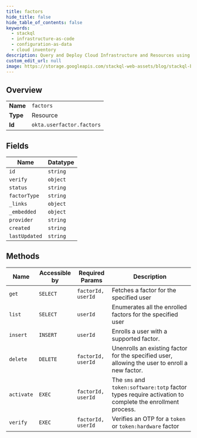 ```yaml
---
title: factors
hide_title: false
hide_table_of_contents: false
keywords:
  - stackql
  - infrastructure-as-code
  - configuration-as-data
  - cloud inventory
description: Query and Deploy Cloud Infrastructure and Resources using SQL
custom_edit_url: null
image: https://storage.googleapis.com/stackql-web-assets/blog/stackql-blog-post-featured-image.png
---
```

  
    

## Overview
<table><tbody>
<tr><td><b>Name</b></td><td><code>factors</code></td></tr>
<tr><td><b>Type</b></td><td>Resource</td></tr>
<tr><td><b>Id</b></td><td><code>okta.userfactor.factors</code></td></tr>
</tbody></table>

## Fields
| Name | Datatype |
| ---- | -------- |
| `id` | `string` |
| `verify` | `object` |
| `status` | `string` |
| `factorType` | `string` |
| `_links` | `object` |
| `_embedded` | `object` |
| `provider` | `string` |
| `created` | `string` |
| `lastUpdated` | `string` |
## Methods
| Name | Accessible by | Required Params | Description |
| ---- | ------------- | --------------- | ----------- |
| `get` | `SELECT` | `factorId, userId` | Fetches a factor for the specified user |
| `list` | `SELECT` | `userId` | Enumerates all the enrolled factors for the specified user |
| `insert` | `INSERT` | `userId` | Enrolls a user with a supported factor. |
| `delete` | `DELETE` | `factorId, userId` | Unenrolls an existing factor for the specified user, allowing the user to enroll a new factor. |
| `activate` | `EXEC` | `factorId, userId` | The `sms` and `token:software:totp` factor types require activation to complete the enrollment process. |
| `verify` | `EXEC` | `factorId, userId` | Verifies an OTP for a `token` or `token:hardware` factor |
